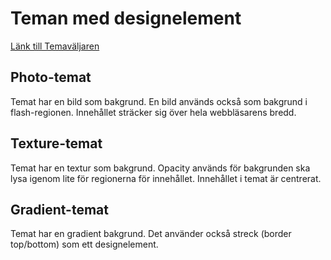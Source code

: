 Teman med designelement
========================================

[Länk till Temaväljaren](theme-selector)

Photo-temat
----------------------------------------
Temat har en bild som bakgrund. En bild används också som bakgrund i flash-regionen.
Innehållet sträcker sig över hela webbläsarens bredd.

Texture-temat
----------------------------------------
Temat har en textur som bakgrund. Opacity används för bakgrunden ska lysa igenom
lite för regionerna för innehållet. Innehållet i temat är centrerat.

Gradient-temat
----------------------------------------
Temat har en gradient bakgrund. Det använder också streck (border top/bottom)
som ett designelement.
